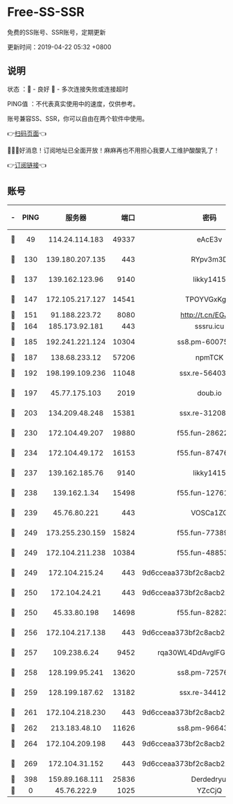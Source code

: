 # Free-SS-SSR

免费的SS账号、SSR账号，定期更新

更新时间：2019-04-22 05:32 +0800

## 说明

状态     ：🙂 - 良好 🙁 - 多次连接失败或连接超时

PING值   ：不代表真实使用中的速度，仅供参考。

账号兼容SS、SSR，你可以自由在两个软件中使用。

👉[扫码页面](https://liesauer.github.io/Free-SS-SSR/)👈

🎉🎉🎉好消息！订阅地址已全面开放！麻麻再也不用担心我要人工维护酸酸乳了！

👉[订阅链接](https://www.liesauer.net/yogurt/subscribe?ACCESS_TOKEN=DAYxR3mMaZAsaqUb)👈

## 账号

|-|PING|服务器|端口|密码|加密方式|区域|
|:----:|:----:|:-----:|-----:|:----:|:----:|:----:|
|🙂|49|114.24.114.183|49337|eAcE3v|chacha20-ietf|TW|
|🙂|130|139.180.207.135|443|RYpv3m3D|aes-256-cfb|JP|
|🙂|137|139.162.123.96|9140|likky1415|aes-256-cfb|JP|
|🙂|147|172.105.217.127|14541|TPOYVGxKglpi|aes-256-cfb|JP|
|🙂|151|91.188.223.72|8080|http://t.cn/EGJIyrl|rc4-md5|RU|
|🙂|164|185.173.92.181|443|sssru.icu|rc4-md5|RU|
|🙂|185|192.241.221.124|10304|ss8.pm-60075022|aes-256-cfb|US|
|🙂|187|138.68.233.12|57206|npmTCK|rc4-md5|US|
|🙂|192|198.199.109.236|11048|ssx.re-56403118|aes-256-cfb|US|
|🙂|197|45.77.175.103|2019|doub.io|aes-128-ctr|SG|
|🙂|203|134.209.48.248|15381|ssx.re-31208533|aes-256-cfb|US|
|🙂|230|172.104.49.207|19880|f55.fun-28622670|aes-256-cfb|SG|
|🙂|234|172.104.49.172|16153|f55.fun-87476561|aes-256-cfb|SG|
|🙂|237|139.162.185.76|9140|likky1415|aes-256-cfb|DE|
|🙂|238|139.162.1.34|15498|f55.fun-12761038|aes-256-cfb|SG|
|🙂|239|45.76.80.221|443|VOSCa1ZG|aes-256-cfb|DE|
|🙂|249|173.255.230.159|15824|f55.fun-77389160|aes-256-cfb|US|
|🙂|249|172.104.211.238|10384|f55.fun-48853529|aes-256-cfb|US|
|🙂|249|172.104.215.24|443|9d6cceaa373bf2c8acb22e60b6a58be6|aes-256-cfb|US|
|🙂|250|172.104.24.21|443|9d6cceaa373bf2c8acb22e60b6a58be6|aes-256-cfb|US|
|🙂|250|45.33.80.198|14698|f55.fun-82823193|aes-256-cfb|US|
|🙂|256|172.104.217.138|443|9d6cceaa373bf2c8acb22e60b6a58be6|aes-256-cfb|US|
|🙂|257|109.238.6.24|9452|rqa30WL4DdAvgIFG6Fs3znzTa|aes-256-cfb|FR|
|🙂|258|128.199.95.241|13620|ss8.pm-72576399|aes-256-cfb|SG|
|🙂|259|128.199.187.62|13182|ssx.re-34412069|aes-256-cfb|SG|
|🙂|261|172.104.218.230|443|9d6cceaa373bf2c8acb22e60b6a58be6|aes-256-cfb|US|
|🙂|262|213.183.48.10|11626|ss8.pm-96643896|rc4-md5|RU|
|🙂|264|172.104.209.198|443|9d6cceaa373bf2c8acb22e60b6a58be6|aes-256-cfb|US|
|🙂|269|172.104.31.152|443|9d6cceaa373bf2c8acb22e60b6a58be6|aes-256-cfb|US|
|🙂|398|159.89.168.111|25836|Derdedryuj|chacha20|IN|
|🙁|0|45.76.222.9|1025|YZcCjQ|rc4-md5|JP|
